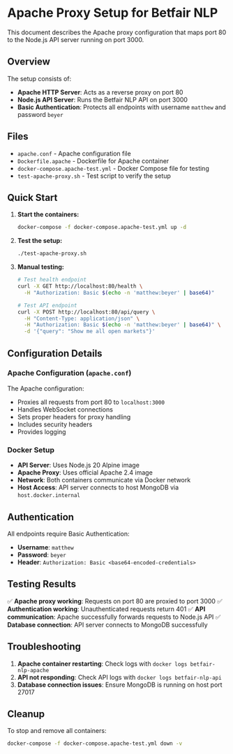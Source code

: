 # Apache Proxy Setup for Betfair NLP

This document describes the Apache proxy configuration that maps port 80 to the Node.js API server running on port 3000.

## Overview

The setup consists of:
- **Apache HTTP Server**: Acts as a reverse proxy on port 80
- **Node.js API Server**: Runs the Betfair NLP API on port 3000
- **Basic Authentication**: Protects all endpoints with username `matthew` and password `beyer`

## Files

- `apache.conf` - Apache configuration file
- `Dockerfile.apache` - Dockerfile for Apache container
- `docker-compose.apache-test.yml` - Docker Compose file for testing
- `test-apache-proxy.sh` - Test script to verify the setup

## Quick Start

1. **Start the containers:**
   ```bash
   docker-compose -f docker-compose.apache-test.yml up -d
   ```

2. **Test the setup:**
   ```bash
   ./test-apache-proxy.sh
   ```

3. **Manual testing:**
   ```bash
   # Test health endpoint
   curl -X GET http://localhost:80/health \
     -H "Authorization: Basic $(echo -n 'matthew:beyer' | base64)"
   
   # Test API endpoint
   curl -X POST http://localhost:80/api/query \
     -H "Content-Type: application/json" \
     -H "Authorization: Basic $(echo -n 'matthew:beyer' | base64)" \
     -d '{"query": "Show me all open markets"}'
   ```

## Configuration Details

### Apache Configuration (`apache.conf`)

The Apache configuration:
- Proxies all requests from port 80 to `localhost:3000`
- Handles WebSocket connections
- Sets proper headers for proxy handling
- Includes security headers
- Provides logging

### Docker Setup

- **API Server**: Uses Node.js 20 Alpine image
- **Apache Proxy**: Uses official Apache 2.4 image
- **Network**: Both containers communicate via Docker network
- **Host Access**: API server connects to host MongoDB via `host.docker.internal`

## Authentication

All endpoints require Basic Authentication:
- **Username**: `matthew`
- **Password**: `beyer`
- **Header**: `Authorization: Basic <base64-encoded-credentials>`

## Testing Results

✅ **Apache proxy working**: Requests on port 80 are proxied to port 3000
✅ **Authentication working**: Unauthenticated requests return 401
✅ **API communication**: Apache successfully forwards requests to Node.js API
✅ **Database connection**: API server connects to MongoDB successfully

## Troubleshooting

1. **Apache container restarting**: Check logs with `docker logs betfair-nlp-apache`
2. **API not responding**: Check API logs with `docker logs betfair-nlp-api`
3. **Database connection issues**: Ensure MongoDB is running on host port 27017

## Cleanup

To stop and remove all containers:
```bash
docker-compose -f docker-compose.apache-test.yml down -v
```
